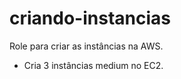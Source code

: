 criando-instancias
=========

Role para criar as instâncias na AWS.

- Cria 3 instâncias medium no EC2.